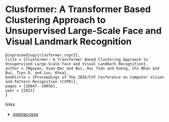 # Clusformer: A Transformer Based Clustering Approach to Unsupervised Large-Scale Face and Visual Landmark Recognition

```
@inproceedings{clusformer_cvpr21,
title = {Clusformer: A Transformer Based Clustering Approach to Unsupervised Large-Scale Face and Visual Landmark Recognition},
author = {Nguyen, Xuan-Bac and Bui, Duc Toan and Duong, Chi Nhan and Bui, Tien D. and Luu, Khoa},
booktitle = {Proceedings of the IEEE/CVF Conference on Computer Vision and Pattern Recognition (CVPR)},
pages = {10847--10856},
year = {2021}
}
```
links
- [openaccess](http://openaccess.thecvf.com//content/CVPR2021/html/Nguyen_Clusformer_A_Transformer_Based_Clustering_Approach_to_Unsupervised_Large-Scale_Face_CVPR_2021_paper.html)
